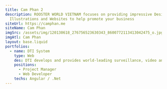 ```yaml
---
title: Cam Phan 2
description: ROOSTER WORLD VIETNAM focuses on providing impressive Designs,
  Illustrations and Websites to help promote your business
siteUrl: https://camphan.me
siteName: Cam Phan
imgSrc: /assets/img/120130618_276756523630343_8600772113413042475_o.jpg
imgAtl: Cam Phan
layout: base.liquid
portfolios:
  - name: DTI System
    type: Web
    des: DTI develops and provides world-leading surveillance, video analytics, and passenger information systems technology and services to the mobile transit industry worldwide.
    positions:
      - Project Manager
      - Web Developer
    techs: Angular / .Net
---
```

